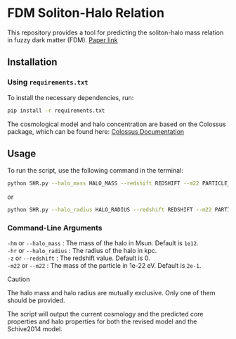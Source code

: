 # FDM Soliton-Halo Relation

This repository provides a tool for predicting the soliton-halo mass relation in fuzzy dark matter (FDM).
[Paper link](https://arxiv.org/abs/2412.09908)

## Installation

### Using `requirements.txt`

To install the necessary dependencies, run:

```sh
pip install -r requirements.txt
```

The cosmological model and halo concentration are based on the Colossus package, which can be found here:
[Colossus Documentation](https://bdiemer.bitbucket.io/colossus/)

## Usage

To run the script, use the following command in the terminal:

```sh
python SHR.py --halo_mass HALO_MASS --redshift REDSHIFT --m22 PARTICLE_MASS
```
or
```sh
python SHR.py --halo_radius HALO_RADIUS --redshift REDSHIFT --m22 PARTICLE_MASS
```

### Command-Line Arguments
`-hm` or `--halo_mass` : The mass of the halo in Msun. Default is `1e12`.\
`-hr` or `--halo_radius` : The radius of the halo in kpc.\
`-z` or `--redshift` : The redshift value. Default is 0.\
`-m22` or `--m22` : The mass of the particle in 1e-22 eV. Default is `2e-1`.

> [!caution]
> The halo mass and halo radius are mutually exclusive. Only one of them should be provided.

The script will output the current cosmology and the predicted core properties and halo properties for both the revised model and the Schive2014 model.
